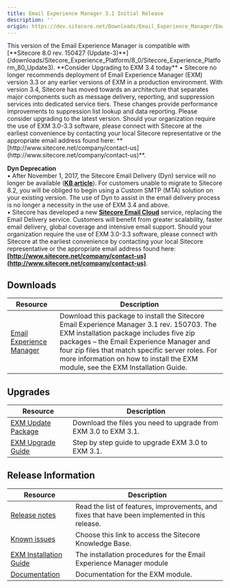 ```yaml
---
title: Email Experience Manager 3.1 Initial Release
description: ''
origin: https://dev.sitecore.net/Downloads/Email_Experience_Manager/Email_Experience_Manager_31/Email_Experience_Manager_31_Initial_Release
---
```


  <Alert variant='warning' mb={4}>
    <AlertIcon />
    This version of the Email Experience Manager is compatible with [**Sitecore 8.0 rev. 150427 (Update-3)**](/downloads/Sitecore_Experience_Platform/8_0/Sitecore_Experience_Platform_80_Update3).
  </Alert>
  
  <Alert variant='warning' mb={4}>
    <AlertIcon />
    **Consider Upgrading to EXM 3.4 today**  
• Sitecore no longer recommends deployment of Email Experience Manager (EXM) version 3.3 or any earlier versions of EXM in a production environment. With version 3.4, Sitecore has moved towards an architecture that separates major components such as message delivery, reporting, and suppression services into dedicated service tiers. These changes provide performance improvements to suppression list lookup and data reporting. Please consider upgrading to the latest version. Should your organization require the use of EXM 3.0-3.3 software, please connect with Sitecore at the earliest convenience by contacting your local Sitecore representative or the appropriate email address found here: **[http://www.sitecore.net/company/contact-us](http://www.sitecore.net/company/contact-us)**.  
  
**Dyn Deprecation**  
• After November 1, 2017, the Sitecore Email Delivery (Dyn) service will no longer be available (**[KB article](https://kb.sitecore.net/articles/669456)**). For customers unable to migrate to Sitecore 8.2, you will be obliged to begin using a Custom SMTP (MTA) solution on your existing version. The use of Dyn to assist in the email delivery process is no longer a necessity in the use of EXM 3.4 and above.  
• Sitecore has developed a new **[Sitecore Email Cloud](https://doc.sitecore.net/email_experience_manager/configuring_the_delivery_process/message_transfer_agent/the_sitecore_email_cloud_compared_to_the_custom_smtp)** service, replacing the Email Delivery service. Customers will benefit from greater scalability, faster email delivery, global coverage and intensive email support. Should your organization require the use of EXM 3.0-3.3 software, please connect with Sitecore at the earliest convenience by contacting your local Sitecore representative or the appropriate email address found here: **[http://www.sitecore.net/company/contact-us](http://www.sitecore.net/company/contact-us)**.
  </Alert>
  

## Downloads

 | Resource | Description |
 | --- | --- |
 | [Email Experience Manager](https://scdp.blob.core.windows.net/downloads/Email%20Experience%20Manager/Email%20Experience%20Manager%2031/Email%20Experience%20Manager%2031%20Initial%20Release/Secure/EXM%2031%20rev%20150703.zip) | Download this package to install the Sitecore Email Experience Manager 3.1 rev. 150703. The EXM installation package includes five zip packages – the Email Experience Manager and four zip files that match specific server roles. For more information on how to install the EXM module, see the EXM Installation Guide. |

## Upgrades

 | Resource | Description |
 | --- | --- |
 | [EXM Update Package](https://scdp.blob.core.windows.net/downloads/Email%20Experience%20Manager/Email%20Experience%20Manager%2031/Email%20Experience%20Manager%2031%20Initial%20Release/Secure/Email%20Experience%20Manager%2031%20rev%20150703.update) | Download the files you need to upgrade from EXM 3.0 to EXM 3.1.  <br /> |
 | [EXM Upgrade Guide](https://scdp.blob.core.windows.net/downloads/Email%20Experience%20Manager/Email%20Experience%20Manager%2031/Email%20Experience%20Manager%2031%20Initial%20Release/Secure/EXM%203%201%20Update%20Instructions.pdf) | Step by step guide to upgrade EXM 3.0 to EXM 3.1. |

## Release Information

 | Resource | Description |
 | --- | --- |
 | [Release notes](/downloads/Email_Experience_Manager/Email_Experience_Manager_31/Email_Experience_Manager_31_Initial_Release/Version_Resources/Release_Notes) | Read the list of features, improvements, and fixes that have been implemented in this release.  <br /> |
 | [Known issues](https://kb.sitecore.net/articles/149565) | Choose this link to access the Sitecore Knowledge Base. |
 | [EXM Installation Guide](https://scdp.blob.core.windows.net/downloads/Email%20Experience%20Manager/Email%20Experience%20Manager%2031/Email%20Experience%20Manager%2031%20Initial%20Release/Secure/EXMInstallationGuide31.pdf) | The installation procedures for the Email Experience Manager module |
 | [Documentation](https://doc.sitecore.net:443/en/Products/Email_Experience_Manager) | Documentation for the EXM module. |
